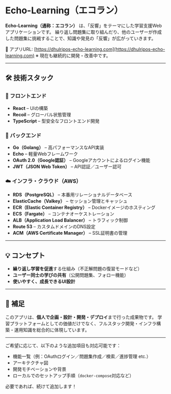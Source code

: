 # Echo-Learning（エコラン）

**Echo-Learning（通称：エコラン）** は、「反響」をテーマにした学習支援Webアプリケーションです。
繰り返し問題集に取り組んだり、他のユーザーが作成した問題集に挑戦することで、知識や発見の「反響」が広がっていきます。

🔗 アプリURL: [https://dhulripos-echo-learning.com](https://dhulripos-echo-learning.com)
※ 現在も継続的に開発・改善中です。

---

## 🛠 技術スタック

### 📱 フロントエンド

* **React** – UIの構築
* **Recoil** – グローバル状態管理
* **TypeScript** – 型安全なフロントエンド開発

### 🚀 バックエンド

* **Go（Golang）** – 高パフォーマンスなAPI実装
* **Echo** – 軽量Webフレームワーク
* **OAuth 2.0（Google認証）** – Googleアカウントによるログイン機能
* **JWT（JSON Web Token）** – API認証／ユーザー認可

### ☁️ インフラ・クラウド（AWS）

* **RDS（PostgreSQL）** – 本番用リレーショナルデータベース
* **ElasticCache（Valkey）** – セッション管理とキャッシュ
* **ECR（Elastic Container Registry）** – Dockerイメージのホスティング
* **ECS（Fargate）** – コンテナオーケストレーション
* **ALB（Application Load Balancer）** – トラフィック制御
* **Route 53** – カスタムドメインのDNS設定
* **ACM（AWS Certificate Manager）** – SSL証明書の管理

---

## 💡 コンセプト

* **繰り返し学習を促進**する仕組み（不正解問題の復習モードなど）
* **ユーザー同士の学びの共有**（公開問題集、フォロー機能）
* **使いやすく、成長できるUI設計**

---

## 📌 補足

このアプリは、**個人で企画・設計・開発・デプロイ**まで行った成果物です。
学習プラットフォームとしての価値だけでなく、フルスタック開発・インフラ構築・運用知識を総合的に体現しています。

---

ご希望に応じて、以下のような追加項目も対応可能です：

* 機能一覧（例：OAuthログイン／問題集作成／検索／進捗管理 etc.）
* アーキテクチャ図
* 開発モチベーションや背景
* ローカルでのセットアップ手順（`docker-compose`対応など）

必要であれば、続けて追加します！
